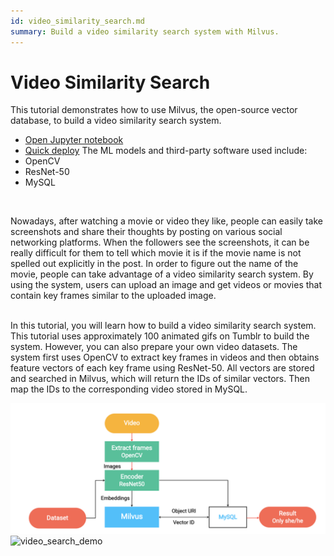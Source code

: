```yaml
---
id: video_similarity_search.md
summary: Build a video similarity search system with Milvus. 
---
```


# Video Similarity Search

This tutorial demonstrates how to use Milvus, the open-source vector database, to build a video similarity search system.
- [Open Jupyter notebook](https://github.com/milvus-io/bootcamp/blob/master/solutions/video_similarity_search/video_similarity_search.ipynb)
- [Quick deploy](https://github.com/milvus-io/bootcamp/blob/master/solutions/video_similarity_search/quick_deploy)
The ML models and third-party software used include:
- OpenCV
- ResNet-50
- MySQL

</br>

Nowadays, after watching a movie or video they like, people can easily take screenshots and share their thoughts by posting on various social networking platforms. When the followers see the screenshots, it can be really difficult for them to tell which movie it is if the movie name is not spelled out explicitly in the post. In order to figure out the name of the movie, people can take advantage of a video similarity search system. By using the system, users can upload an image and get videos or movies that contain key frames similar to the uploaded image.

</br>
In this tutorial, you will learn how to build a video similarity search system. This tutorial uses approximately 100 animated gifs on Tumblr to build the system. However, you can also prepare your own video datasets. The system first uses OpenCV to extract key frames in videos and then obtains feature vectors of each key frame using ResNet-50. All vectors are stored and searched in Milvus, which will return the IDs of similar vectors. Then map the IDs to the corresponding video stored in MySQL.

</br>

![video_search](../../../assets/video_search.png)
![video_search_demo](../../../assets/video_search_demo.gif)
